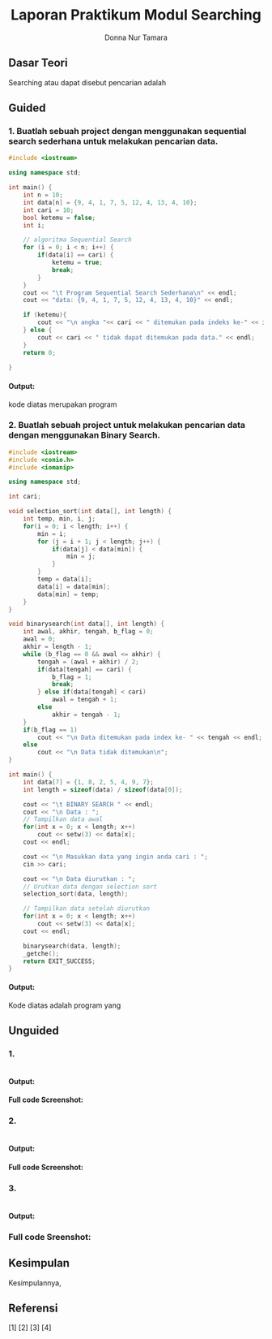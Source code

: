 # <h1 align="center">Laporan Praktikum Modul Searching</h1>

<p align="center">Donna Nur Tamara</p>

## Dasar Teori
Searching atau dapat disebut pencarian adalah 

## Guided
### 1. Buatlah sebuah project dengan menggunakan sequential search sederhana untuk melakukan pencarian data.  
```C++
#include <iostream>

using namespace std;

int main() {
    int n = 10;
    int data[n] = {9, 4, 1, 7, 5, 12, 4, 13, 4, 10};
    int cari = 10;
    bool ketemu = false;
    int i;

    // algoritma Sequential Search
    for (i = 0; i < n; i++) {
        if(data[i] == cari) {
            ketemu = true;
            break;
        }
    }
    cout << "\t Program Sequential Search Sederhana\n" << endl;
    cout << "data: {9, 4, 1, 7, 5, 12, 4, 13, 4, 10}" << endl;

    if (ketemu){
        cout << "\n angka "<< cari << " ditemukan pada indeks ke-" << i << endl;
    } else {
        cout << cari << " tidak dapat ditemukan pada data." << endl;
    }
    return 0;
    
}
```

#### Output:


kode diatas merupakan program 

### 2. Buatlah sebuah project untuk melakukan pencarian data dengan menggunakan Binary Search.

```C++
#include <iostream>
#include <conio.h>
#include <iomanip>

using namespace std;

int cari;

void selection_sort(int data[], int length) {
    int temp, min, i, j; 
    for(i = 0; i < length; i++) {
        min = i;
        for (j = i + 1; j < length; j++) {
            if(data[j] < data[min]) {
                min = j;
            }
        }
        temp = data[i];
        data[i] = data[min];
        data[min] = temp;
    }
}

void binarysearch(int data[], int length) {
    int awal, akhir, tengah, b_flag = 0;
    awal = 0;
    akhir = length - 1;
    while (b_flag == 0 && awal <= akhir) {
        tengah = (awal + akhir) / 2;
        if(data[tengah] == cari) {
            b_flag = 1;
            break;
        } else if(data[tengah] < cari)
            awal = tengah + 1;
        else
            akhir = tengah - 1;
    }
    if(b_flag == 1)
        cout << "\n Data ditemukan pada index ke- " << tengah << endl;
    else
        cout << "\n Data tidak ditemukan\n";
}

int main() {
    int data[7] = {1, 8, 2, 5, 4, 9, 7};
    int length = sizeof(data) / sizeof(data[0]);

    cout << "\t BINARY SEARCH " << endl;
    cout << "\n Data : ";
    // Tampilkan data awal
    for(int x = 0; x < length; x++)
        cout << setw(3) << data[x];
    cout << endl;

    cout << "\n Masukkan data yang ingin anda cari : ";
    cin >> cari;

    cout << "\n Data diurutkan : ";
    // Urutkan data dengan selection sort
    selection_sort(data, length);

    // Tampilkan data setelah diurutkan 
    for(int x = 0; x < length; x++)
        cout << setw(3) << data[x];
    cout << endl;

    binarysearch(data, length);
    _getche();
    return EXIT_SUCCESS;
}
```

#### Output:

Kode diatas adalah program yang


## Unguided

### 1. 

```C++

```

#### Output:

#### Full code Screenshot:


### 2. 

```C++

```

#### Output:
 

#### Full code Screenshot:



### 3. 

```C++

```

#### Output:

### Full code Sreenshot:


## Kesimpulan

Kesimpulannya, 

## Referensi

[1] 
[2] 
[3] 
[4] 